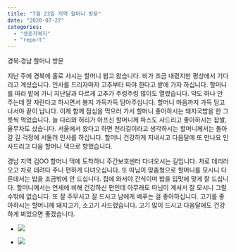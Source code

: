 ```yaml
---
title: "7월 23일 지역 할머니 방문"
date: "2020-07-27"
categories: 
  - "생존자복지"
  - "report"
---
```


경북∙경남 할머니 방문

지난 주에 경북에 홀로 사시는 할머니 뵙고 왔습니다. 비가 조금 내렸지만 평상에서 기다리고 계셨습니다. 인사를 드리자마자 고추부터 따야 한다고 밭에 가자 하십니다. 할머니를 따라 밭에 가니 지난달과 다르게 고추가 주렁주렁 많이도 열렸습니다. 약도 하나 안 주는데 잘 자란다고 하시면서 봉지 가득가득 담아주십니다. 할머니 마음까지 가득 담고 나서야 끝이 납니다. 이제 함께 점심을 먹으러 가서 할머니 좋아하시는 돼지국밥을 한 그릇씩 먹었습니다. 늘 다리와 허리가 아프신 할머니께 파스도 사드리고 좋아하시는 찹쌀, 율무차도 샀습니다. 서울에서 왔다고 하면 천리길이라고 생각하시는 할머니께서는 돌아갈 길 걱정에 서둘러 인사를 하십니다. 할머니 건강하게 지내시고 다음달에 또 만나요 인사드리고 다음 할머니 댁으로 향했습니다.

경남 지역 김OO 할머니 댁에 도착하니 주간보호센터 다녀오시는 길입니다. 차로 데리러 오고 차로 데려다 주니 편하게 다녀오십니다. 또 따님이 맞춤형으로 할머니를 모시니 다른데서는 밥을 조금밖에 안 드십니다. 집에 와서야 간식이며 밥을 입맛에 맞게 잘 드십니다. 할머니께서는 연세에 비해 건강하신 편인데 아무래도 따님이 계셔서 잘 모시니 그럴 수밖에 없습니다. 또 잘 주무시고 잘 드시고 남에게 베푸는 걸 좋아하십니다. 고기를 좋아하시는 할머니께 돼지고기, 소고기 사드렸습니다. 고기 많이 드시고 다음달에도 건강하게 뵈었으면 좋겠습니다.

- ![](https://r2.womenandwar.net/2020/07/20200723_114310-768x1024.jpg)
    
- ![](https://r2.womenandwar.net/2020/07/20200723_113037-768x1024.jpg)
